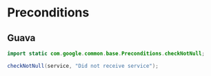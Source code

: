 # Preconditions

## Guava

```java
import static com.google.common.base.Preconditions.checkNotNull;
```

```java
checkNotNull(service, "Did not receive service");
```



